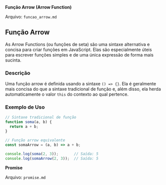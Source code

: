 **Função Arrow (Arrow Function)**

Arquivo: `funcao_arrow.md`

## Função Arrow

As Arrow Functions (ou funções de seta) são uma sintaxe alternativa e concisa para criar funções em JavaScript. Elas são especialmente úteis para escrever funções simples e de uma única expressão de forma mais sucinta.

### Descrição

Uma função arrow é definida usando a sintaxe `() => {}`. Ela é geralmente mais concisa do que a sintaxe tradicional de função e, além disso, ela herda automaticamente o valor `this` do contexto ao qual pertence.

### Exemplo de Uso

```javascript
// Sintaxe tradicional de função
function soma(a, b) {
  return a + b;
}

// Função arrow equivalente
const somaArrow = (a, b) => a + b;

console.log(soma(2, 3));       // Saída: 5
console.log(somaArrow(2, 3));  // Saída: 5
```

**Promise**

Arquivo: `promise.md`
